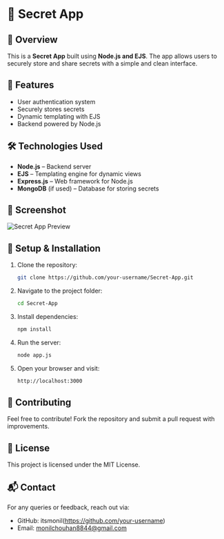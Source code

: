 # 🔐 Secret App

## 📌 Overview
This is a **Secret App** built using **Node.js and EJS**. The app allows users to securely store and share secrets with a simple and clean interface.

## 🚀 Features
- User authentication system
- Securely stores secrets
- Dynamic templating with EJS
- Backend powered by Node.js

## 🛠 Technologies Used
- **Node.js** – Backend server
- **EJS** – Templating engine for dynamic views
- **Express.js** – Web framework for Node.js
- **MongoDB** (if used) – Database for storing secrets

## 📸 Screenshot
![Secret App Preview](link-to-screenshot)

## 🔧 Setup & Installation
1. Clone the repository:
   ```sh
   git clone https://github.com/your-username/Secret-App.git
   ```
2. Navigate to the project folder:
   ```sh
   cd Secret-App
   ```
3. Install dependencies:
   ```sh
   npm install
   ```
4. Run the server:
   ```sh
   node app.js
   ```
5. Open your browser and visit:
   ```sh
   http://localhost:3000
   ```

## 🤝 Contributing
Feel free to contribute! Fork the repository and submit a pull request with improvements.

## 📜 License
This project is licensed under the MIT License.

## 📬 Contact
For any queries or feedback, reach out via:
- GitHub: itsmonil(https://github.com/your-username)
- Email: monilchouhan8844@gmail.com

